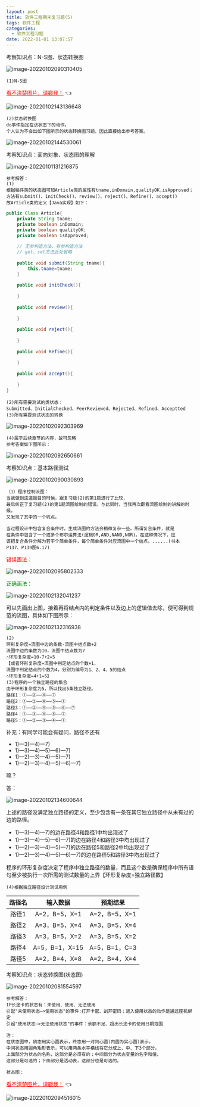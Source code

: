 ```yaml
---
layout: post
title: 软件工程期末复习题(5)
tags: 软件工程
categories:
  - 软件工程习题
date: 2022-01-01 13:07:57
---
```





考察知识点：N-S图、状态转换图

<!--more-->

![image-20220102090310405](https://gitee.com/gujiakai/pic-go-typora02/raw/master/img/202201020903495.png)

```
(1)N-S图
```

<a href="https://gitee.com/gujiakai/pic-go-typora02/raw/master/img/202201021431750.png" style="color:red;border-bottom:none;">看不清楚图片，请戳我！</a> :point_left:

![image-20220102143136648](https://gitee.com/gujiakai/pic-go-typora02/raw/master/img/202201021431750.png)

```
(2)状态转换图
do事件指定在该状态下的动作。
个人认为不会出如下图所示的状态转换图习题，因此直接给出参考答案。
```

![image-20220102144530061](https://gitee.com/gujiakai/pic-go-typora02/raw/master/img/202201021445127.png)



考察知识点：面向对象、状态图的理解

![image-20220101131216875](https://gitee.com/gujiakai/pic-go-typora02/raw/master/img/202201011312973.png)

```
参考解答：
(1)
根据稿件类的状态图可知Article类的属性有tname,inDomain,qualityOK,isApproved；
方法有submit()、initCheck()、review()、reject()、Refine()、accept()
故Article类的定义【Java实现】如下：
```

```java
public Class Article{
    private String tname;
    private boolean inDomain;
    private boolean qualityOK;
    private boolean isApproved;
    
    // 无参构造方法、有参构造方法
    // get、set方法此处省略
    
    public void submit(String tname){
        this.tname=tname;
    }
    
    public void initCheck(){
        
    }
    
    public void review(){
        
    }
    
    public void reject(){
        
    }
    
    public void Refine(){
        
    }
    
    public void accept(){
        
    }
}
```

```
(2)所有需要测试的类状态：
Submitted、InitialChecked、PeerReviewed、Rejected、Refined、Acceptted
(3)所有需要测试状态的转换
```

![image-20220102092303969](https://gitee.com/gujiakai/pic-go-typora02/raw/master/img/202201020923037.png)

```
(4)属于后续章节的内容，故可忽略
参考答案如下图所示：
```

![image-20220102092650661](https://gitee.com/gujiakai/pic-go-typora02/raw/master/img/202201020926736.png)



考察知识点：基本路径测试

![image-20220102090030893](https://gitee.com/gujiakai/pic-go-typora02/raw/master/img/202201020900015.png)

```
（1）程序控制流图：
当我做到这道题目的时候，跟复习题(2)的第1题进行了比较，
最后纠正了复习题(2)的第1题流图绘制的错误。与此同时，当我再次翻看流图绘制的讲解的时候，
又发现了其中的一个坑点。

当过程设计中包含复合条件时，生成流图的方法会稍微复杂一些。所谓复合条件，就是
在条件中包含了一个或多个布尔运算法(逻辑OR,AND,NAND,NOR)。在这种情况下，应
该把复合条件分解为若干个简单条件，每个简单条件对应流图中一个结点。......(书本P137、P139图6.17)
```

<font color="red">错误画法：</font>

![image-20220102095802333](https://gitee.com/gujiakai/pic-go-typora02/raw/master/img/202201020958407.png)

<font color="green">正确画法：</font>

![image-20220102132041237](https://gitee.com/gujiakai/pic-go-typora02/raw/master/img/202201021320321.png)

可以先画出上图，接着再将结点内的判定条件以及边上的逻辑值去除，便可得到规范的流图，具体如下图所示：

![image-20220102132316938](https://gitee.com/gujiakai/pic-go-typora02/raw/master/img/202201021323041.png)

```
(2)
环形复杂度=流图中边的条数-流图中结点数+2
流图中边的条数为10，流图中结点数为7
∴环形复杂度=10-7+2=5
【或者环形复杂度=流图中判定结点的个数+1，
流图中判定结点的个数为4，分别为编号为1、2、4、5的结点
∴环形复杂度=4+1=5】
(3)程序的一个独立路径的集合
由于环形复杂度为5，所以找出5条独立路径。
路径1：①——②——④——⑦
路径2：①——②——④——⑤——⑦
路径3：①——②——④——⑤——⑥——⑦
路径4：①——③——④——⑤——⑦
路径5：①——②——③——④——⑦
```

补充：有同学可能会有疑问，路径不还有

+ 1)—3)—4)—7)
+ 1)—3)—4)—5)—6)—7)
+ 1)—2)—3)—4)—5)—7)
+ 1)—2)—3)—4)—5)—6)—7)

嘛？

答：

![image-20220102134600644](https://gitee.com/gujiakai/pic-go-typora02/raw/master/img/202201021346747.png)

上述的路径没满足独立路径的定义，至少包含有一条在其它独立路径中从未有过的边的路径。

+ 1)—3)—4)—7)的边在路径4和路径1中均出现过了
+ 1)—3)—4)—5)—6)—7)的边在路径4和路径3中均出现过了
+ 1)—2)—3)—4)—5)—7)的边在路径5和路径2中均出现过了
+ 1)—2)—3)—4)—5)—6)—7)的边在路径5和路径3中均出现过了

程序的环形复杂度决定了程序中独立路径的数量，而且这个数是确保程序中所有语句至少被执行一次所需的测试数量的上界【环形复杂度=独立路径数】



```
(4)根据独立路径设计测试用例
```

| 路径名 |    输入数据    |   预期结果    |
| :----: | :------------: | :-----------: |
| 路径1  | A=2，B=5，X=1  | A=2，B=5，X=1 |
| 路径2  | A=3，B=5，X=4  | A=3，B=5，X=4 |
| 路径3  | A=3，B=5，X=2  | A=3，B=5，X=2 |
| 路径4  | A=5，B=1，X=15 | A=5，B=1，C=3 |
| 路径5  | A=2，B=4，X=8  | A=2，B=4，X=4 |



考察知识点：状态转换图(状态图)

![image-20220102081554597](https://gitee.com/gujiakai/pic-go-typora02/raw/master/img/202201020816751.png)

```
参考解答：
IP长途卡的状态有：未使用、使用、无法使用
引起"未使用状态—>使用状态"的事件:打开卡密、刮开密码；进入使用状态的动作是通过座机绑定
引起"使用状态—>无法使用状态"的事件：余额不足、超出长途卡的使用日期范围

注：
在状态图中，初态用实心圆表示，终态用一对同心圆(内圆为实心圆)表示。
中间状态用圆角矩形表示，可以用两条水平横线将它分成上、中、下3个部分。
上面部分为状态的名称，这部分是必须有的；中间部分为状态变量的名字和值，
这部分是可选的；下面部分是活动表，这部分也是可选的。

状态图：
```

<a href="https://gitee.com/gujiakai/pic-go-typora02/raw/master/img/202201020945131.png" style="color:red;border-bottom:none;">看不清楚图片，请戳我！</a> :point_left:

![image-20220102094516015](https://gitee.com/gujiakai/pic-go-typora02/raw/master/img/202201020945131.png)
